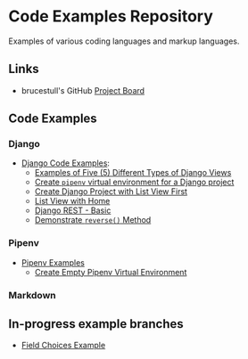 # Code Examples Repository

Examples of various coding languages and markup languages.

## Links

* brucestull's GitHub [Project Board](https://github.com/users/brucestull/projects/6)

## Code Examples

### Django

* [Django Code Examples](./django/README.md):
  * [Examples of Five (5) Different Types of Django Views](./django/function-and-class-based-list-views/README.md)
  * [Create `pipenv` virtual environment for a Django project](./django/pipenv-setup/README.md)
  * [Create Django Project with List View First](./django/list-create-views/README.md)
  * [List View with Home](./django/list-view-with-home/README.md)
  * [Django REST - Basic](./django/rest-basic/README.md)
  * [Demonstrate `reverse()` Method](./django/reverse/README.md)

### Pipenv

* [Pipenv Examples](./pipenv/)
  * [Create Empty Pipenv Virtual Environment](./pipenv/create-empty-pipenv/README.md)

### Markdown

## In-progress example branches

* [Field Choices Example](https://github.com/brucestull/examples/tree/4-document-how-choices-works-in-django/django/field_choices)
